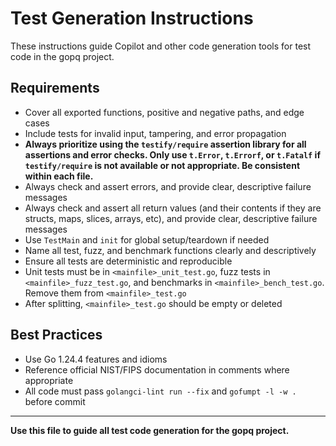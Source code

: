 # Test Generation Instructions

These instructions guide Copilot and other code generation tools for test code in the gopq project.

## Requirements
- Cover all exported functions, positive and negative paths, and edge cases
- Include tests for invalid input, tampering, and error propagation
- **Always prioritize using the `testify/require` assertion library for all assertions and error checks. Only use `t.Error`, `t.Errorf`, or `t.Fatalf` if `testify/require` is not available or not appropriate. Be consistent within each file.**
- Always check and assert errors, and provide clear, descriptive failure messages
- Always check and assert all return values (and their contents if they are structs, maps, slices, arrays, etc), and provide clear, descriptive failure messages
- Use `TestMain` and `init` for global setup/teardown if needed
- Name all test, fuzz, and benchmark functions clearly and descriptively
- Ensure all tests are deterministic and reproducible
- Unit tests must be in `<mainfile>_unit_test.go`, fuzz tests in `<mainfile>_fuzz_test.go`, and benchmarks in `<mainfile>_bench_test.go`. Remove them from `<mainfile>_test.go`
- After splitting, `<mainfile>_test.go` should be empty or deleted

## Best Practices
- Use Go 1.24.4 features and idioms
- Reference official NIST/FIPS documentation in comments where appropriate
- All code must pass `golangci-lint run --fix` and `gofumpt -l -w .` before commit

---

**Use this file to guide all test code generation for the gopq project.**
